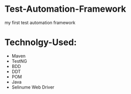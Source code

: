 # Test-Automation-Framework
my first test automation framework 
 
 # Technolgy-Used:
 
 - Maven
 - TestNG
 - BDD
 - DDT
 - POM
 - Java
 - Selinume Web Driver

